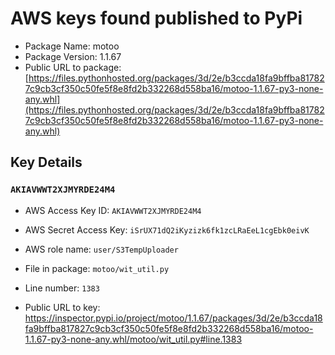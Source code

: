 # AWS keys found published to PyPi

* Package Name: motoo
* Package Version: 1.1.67
* Public URL to package: [https://files.pythonhosted.org/packages/3d/2e/b3ccda18fa9bffba817827c9cb3cf350c50fe5f8e8fd2b332268d558ba16/motoo-1.1.67-py3-none-any.whl](https://files.pythonhosted.org/packages/3d/2e/b3ccda18fa9bffba817827c9cb3cf350c50fe5f8e8fd2b332268d558ba16/motoo-1.1.67-py3-none-any.whl)

## Key Details

### `AKIAVWWT2XJMYRDE24M4`

* AWS Access Key ID: `AKIAVWWT2XJMYRDE24M4`
* AWS Secret Access Key: `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` 
* AWS role name: `user/S3TempUploader`
* File in package: `motoo/wit_util.py`
* Line number: `1383`

* Public URL to key: https://inspector.pypi.io/project/motoo/1.1.67/packages/3d/2e/b3ccda18fa9bffba817827c9cb3cf350c50fe5f8e8fd2b332268d558ba16/motoo-1.1.67-py3-none-any.whl/motoo/wit_util.py#line.1383


